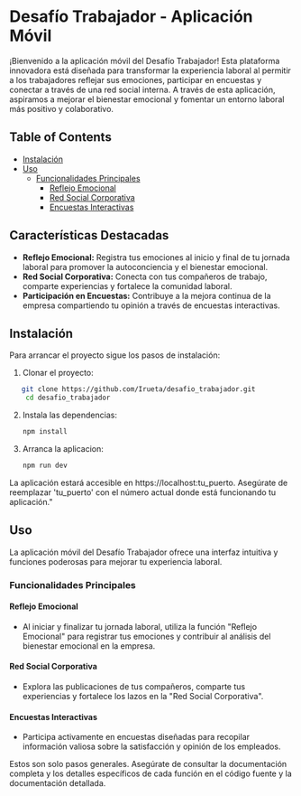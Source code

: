 # Desafío Trabajador - Aplicación Móvil

¡Bienvenido a la aplicación móvil del Desafío Trabajador! Esta plataforma innovadora está diseñada para transformar la experiencia laboral al permitir a los trabajadores reflejar sus emociones, participar en encuestas y conectar a través de una red social interna. A través de esta aplicación, aspiramos a mejorar el bienestar emocional y fomentar un entorno laboral más positivo y colaborativo.

## Table of Contents
- [Instalación](#instalación)
- [Uso](#uso)
  - [Funcionalidades Principales](#funcionalidades-principales)
    - [Reflejo Emocional](#reflejo-emocional)
    - [Red Social Corporativa](#red-social-corporativa)
    - [Encuestas Interactivas](#encuestas-interactivas)

## Características Destacadas

- **Reflejo Emocional:** Registra tus emociones al inicio y final de tu jornada laboral para promover la autoconciencia y el bienestar emocional.
- **Red Social Corporativa:** Conecta con tus compañeros de trabajo, comparte experiencias y fortalece la comunidad laboral.
- **Participación en Encuestas:** Contribuye a la mejora continua de la empresa compartiendo tu opinión a través de encuestas interactivas.


## Instalación

Para arrancar el proyecto sigue los pasos de instalación:


1. Clonar el proyecto:

```bash
   git clone https://github.com/Irueta/desafio_trabajador.git
    cd desafio_trabajador
```

2. Instala las dependencias:

     ```bash
     npm install
    ```


3. Arranca la aplicacion: 

    ```bash
    npm run dev
    ```
La aplicación estará accesible en https://localhost:tu_puerto. Asegúrate de reemplazar 'tu_puerto' con el número actual donde está funcionando tu aplicación."

## Uso


La aplicación móvil del Desafío Trabajador ofrece una interfaz intuitiva y funciones poderosas para mejorar tu experiencia laboral.
### Funcionalidades Principales

#### Reflejo Emocional
- Al iniciar y finalizar tu jornada laboral, utiliza la función "Reflejo Emocional" para registrar tus emociones y contribuir al análisis del bienestar emocional en la empresa.

#### Red Social Corporativa
- Explora las publicaciones de tus compañeros, comparte tus experiencias y fortalece los lazos en la "Red Social Corporativa".

#### Encuestas Interactivas
- Participa activamente en encuestas diseñadas para recopilar información valiosa sobre la satisfacción y opinión de los empleados.

Estos son solo pasos generales. Asegúrate de consultar la documentación completa y los detalles específicos de cada función en el código fuente y la documentación detallada.


